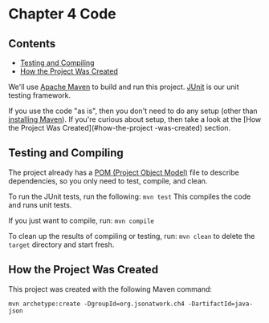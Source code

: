 Chapter 4 Code
==============

## Contents
- [Testing and Compiling](#testing-and-compiling)
- [How the Project Was Created](#how-the-project-was-created)

We'll use [Apache Maven](http://maven.apache.org/) to build and run this project. [JUnit](http://junit.org/) is our unit testing framework.

If you use the code "as is", then you don't need to do any setup (other than [installing Maven](https://github.com/tmarrs/json-at-work-examples/tree/master/appendix-a#installing-maven)).
If you're curious about setup, then take a look at the [How the Project Was Created](#how-the-project -was-created) section.


## Testing and Compiling
The project already has a [POM (Project Object Model)](http://maven.apache.org/guides/introduction/introduction-to-the-pom.html) file to describe dependencies, so you only need to test, compile, and clean.

To run the JUnit tests, run the following: `mvn test`
This compiles the code and runs unit tests.

If you just want to compile, run: `mvn compile`

To clean up the results of compiling or testing, run: `mvn clean`
to delete the `target` directory and start fresh.


## How the Project Was Created
This project was created with the following Maven command:

```
mvn archetype:create -DgroupId=org.jsonatwork.ch4 -DartifactId=java-json
```
